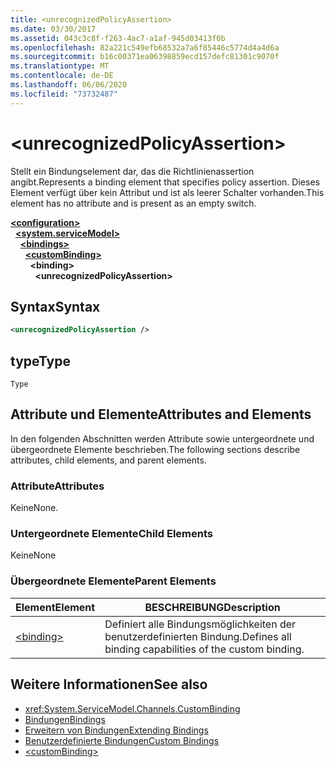 ```yaml
---
title: <unrecognizedPolicyAssertion>
ms.date: 03/30/2017
ms.assetid: 043c3c8f-f263-4ac7-a1af-945d03413f0b
ms.openlocfilehash: 82a221c549efb68532a7a6f85446c5774d4a4d6a
ms.sourcegitcommit: b16c00371ea06398859ecd157defc81301c9070f
ms.translationtype: MT
ms.contentlocale: de-DE
ms.lasthandoff: 06/06/2020
ms.locfileid: "73732487"
---
```

# \<unrecognizedPolicyAssertion>
<span data-ttu-id="d7a08-101">Stellt ein Bindungselement dar, das die Richtlinienassertion angibt.</span><span class="sxs-lookup"><span data-stu-id="d7a08-101">Represents a binding element that specifies policy assertion.</span></span> <span data-ttu-id="d7a08-102">Dieses Element verfügt über kein Attribut und ist als leerer Schalter vorhanden.</span><span class="sxs-lookup"><span data-stu-id="d7a08-102">This element has no attribute and is present as an empty switch.</span></span>  
  
[**\<configuration>**](../configuration-element.md)\
&nbsp;&nbsp;[**\<system.serviceModel>**](system-servicemodel.md)\
&nbsp;&nbsp;&nbsp;&nbsp;[**\<bindings>**](bindings.md)\
&nbsp;&nbsp;&nbsp;&nbsp;&nbsp;&nbsp;[**\<customBinding>**](custombinding.md)\
&nbsp;&nbsp;&nbsp;&nbsp;&nbsp;&nbsp;&nbsp;&nbsp;**\<binding>**\
&nbsp;&nbsp;&nbsp;&nbsp;&nbsp;&nbsp;&nbsp;&nbsp;&nbsp;&nbsp;**\<unrecognizedPolicyAssertion>**  
  
## <a name="syntax"></a><span data-ttu-id="d7a08-103">Syntax</span><span class="sxs-lookup"><span data-stu-id="d7a08-103">Syntax</span></span>  
  
```xml  
<unrecognizedPolicyAssertion />
```  
  
## <a name="type"></a><span data-ttu-id="d7a08-104">type</span><span class="sxs-lookup"><span data-stu-id="d7a08-104">Type</span></span>  
 `Type`  
  
## <a name="attributes-and-elements"></a><span data-ttu-id="d7a08-105">Attribute und Elemente</span><span class="sxs-lookup"><span data-stu-id="d7a08-105">Attributes and Elements</span></span>  
 <span data-ttu-id="d7a08-106">In den folgenden Abschnitten werden Attribute sowie untergeordnete und übergeordnete Elemente beschrieben.</span><span class="sxs-lookup"><span data-stu-id="d7a08-106">The following sections describe attributes, child elements, and parent elements.</span></span>  
  
### <a name="attributes"></a><span data-ttu-id="d7a08-107">Attribute</span><span class="sxs-lookup"><span data-stu-id="d7a08-107">Attributes</span></span>  
 <span data-ttu-id="d7a08-108">Keine</span><span class="sxs-lookup"><span data-stu-id="d7a08-108">None.</span></span>  
  
### <a name="child-elements"></a><span data-ttu-id="d7a08-109">Untergeordnete Elemente</span><span class="sxs-lookup"><span data-stu-id="d7a08-109">Child Elements</span></span>  
 <span data-ttu-id="d7a08-110">Keine</span><span class="sxs-lookup"><span data-stu-id="d7a08-110">None</span></span>  
  
### <a name="parent-elements"></a><span data-ttu-id="d7a08-111">Übergeordnete Elemente</span><span class="sxs-lookup"><span data-stu-id="d7a08-111">Parent Elements</span></span>  
  
|<span data-ttu-id="d7a08-112">Element</span><span class="sxs-lookup"><span data-stu-id="d7a08-112">Element</span></span>|<span data-ttu-id="d7a08-113">BESCHREIBUNG</span><span class="sxs-lookup"><span data-stu-id="d7a08-113">Description</span></span>|  
|-------------|-----------------|  
|[\<binding>](bindings.md)|<span data-ttu-id="d7a08-114">Definiert alle Bindungsmöglichkeiten der benutzerdefinierten Bindung.</span><span class="sxs-lookup"><span data-stu-id="d7a08-114">Defines all binding capabilities of the custom binding.</span></span>|  
  
## <a name="see-also"></a><span data-ttu-id="d7a08-115">Weitere Informationen</span><span class="sxs-lookup"><span data-stu-id="d7a08-115">See also</span></span>

- <xref:System.ServiceModel.Channels.CustomBinding>
- [<span data-ttu-id="d7a08-116">Bindungen</span><span class="sxs-lookup"><span data-stu-id="d7a08-116">Bindings</span></span>](../../../wcf/bindings.md)
- [<span data-ttu-id="d7a08-117">Erweitern von Bindungen</span><span class="sxs-lookup"><span data-stu-id="d7a08-117">Extending Bindings</span></span>](../../../wcf/extending/extending-bindings.md)
- [<span data-ttu-id="d7a08-118">Benutzerdefinierte Bindungen</span><span class="sxs-lookup"><span data-stu-id="d7a08-118">Custom Bindings</span></span>](../../../wcf/extending/custom-bindings.md)
- [\<customBinding>](custombinding.md)

